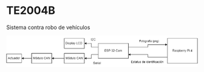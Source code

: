 # TE2004B
Sistema contra robo de  vehículos

<center><img src="imgs/savi_bloques.png" alt="Diagrama de Bloques"><center>
